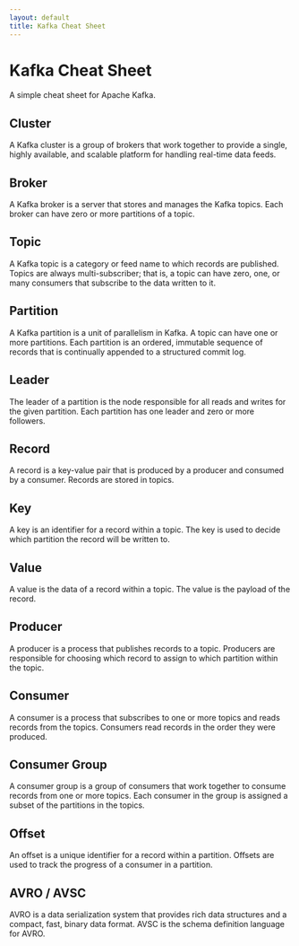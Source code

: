 ```yaml
---
layout: default
title: Kafka Cheat Sheet
---
```


# Kafka Cheat Sheet

A simple cheat sheet for Apache Kafka.

## Cluster

A Kafka cluster is a group of brokers that work together to provide a single, highly available, and scalable platform for handling real-time data feeds.

## Broker

A Kafka broker is a server that stores and manages the Kafka topics. Each broker can have zero or more partitions of a topic.

## Topic

A Kafka topic is a category or feed name to which records are published. Topics are always multi-subscriber; that is, a topic can have zero, one, or many consumers that subscribe to the data written to it.

## Partition

A Kafka partition is a unit of parallelism in Kafka. A topic can have one or more partitions. Each partition is an ordered, immutable sequence of records that is continually appended to a structured commit log.

## Leader

The leader of a partition is the node responsible for all reads and writes for the given partition. Each partition has one leader and zero or more followers.

## Record

A record is a key-value pair that is produced by a producer and consumed by a consumer. Records are stored in topics.

## Key

A key is an identifier for a record within a topic. The key is used to decide which partition the record will be written to.

## Value

A value is the data of a record within a topic. The value is the payload of the record.

## Producer

A producer is a process that publishes records to a topic. Producers are responsible for choosing which record to assign to which partition within the topic.

## Consumer

A consumer is a process that subscribes to one or more topics and reads records from the topics. Consumers read records in the order they were produced.

## Consumer Group

A consumer group is a group of consumers that work together to consume records from one or more topics. Each consumer in the group is assigned a subset of the partitions in the topics.

## Offset

An offset is a unique identifier for a record within a partition. Offsets are used to track the progress of a consumer in a partition.

## AVRO / AVSC

AVRO is a data serialization system that provides rich data structures and a compact, fast, binary data format. AVSC is the schema definition language for AVRO.